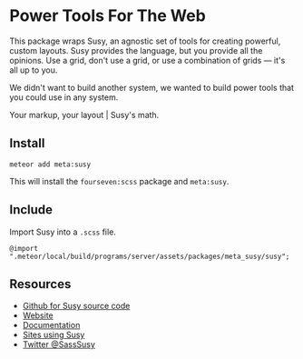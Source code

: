 # Power Tools For The Web

This package wraps Susy, an agnostic set of tools for creating powerful, custom layouts. Susy provides the language, but you provide all the opinions. Use a grid, don't use a grid, or use a combination of grids — it's all up to you.

We didn't want to build another system, we wanted to build power tools that you could use in any system.

Your markup, your layout | Susy's math.

## Install
``meteor add meta:susy``

This will install the `fourseven:scss` package and `meta:susy`.

## Include

Import Susy into a `.scss` file.

```
@import ".meteor/local/build/programs/server/assets/packages/meta_susy/susy";
```

Resources
---------
* [Github for Susy source code](https://github.com/ericam/susy)
* [Website](http://susy.oddbird.net/)
* [Documentation](http://susydocs.oddbird.net/)
* [Sites using Susy](http://susy.oddbird.net/sites-using-susy/)
* [Twitter @SassSusy](http://twitter.com/Sasssusy/)
